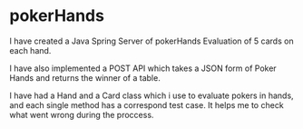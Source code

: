 # pokerHands


I have created a Java Spring Server of pokerHands Evaluation of 5 cards on each hand.

I have also implemented a POST API which takes a JSON form of Poker Hands and returns the winner of a table.

I have had a Hand and a Card class which i use to evaluate pokers in hands, and each single method has a correspond test case. It helps me to check what went wrong during the proccess.
